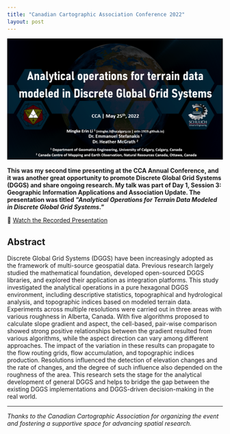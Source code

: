 ```yaml
---
title: "Canadian Cartographic Association Conference 2022"
layout: post
---
```

![PPT](/assets/img/20220525/ppt.png)

**This was my second time presenting at the CCA Annual Conference, and it was another great opportunity to promote Discrete Global Grid Systems (DGGS) and share ongoing research. My talk was part of Day 1, Session 3: Geographic Information Applications and Association Update. The presentation was titled *"Analytical Operations for Terrain Data Modeled in Discrete Global Grid Systems."***

🎥 [Watch the Recorded Presentation](https://drive.google.com/file/d/1DECGOtfzUCyaSrtsDGUxXjXPVS3JcYSJ/view?usp=sharing)

## Abstract

Discrete Global Grid Systems (DGGS) have been increasingly adopted as the framework of multi-source geospatial data. Previous research largely studied the mathematical foundation, developed open-sourced DGGS libraries, and explored their application as integration platforms. This study investigated the analytical operations in a pure hexagonal DGGS environment, including descriptive statistics, topographical and hydrological analysis, and topographic indices based on modeled terrain data. Experiments across multiple resolutions were carried out in three areas with various roughness in Alberta, Canada. With five algorithms proposed to calculate slope gradient and aspect, the cell-based, pair-wise comparison showed strong positive relationships between the gradient resulted from various algorithms, while the aspect direction can vary among different approaches. The impact of the variation in these results can propagate to the flow routing grids, flow accumulation, and topographic indices production. Resolutions influenced the detection of elevation changes and the rate of changes, and the degree of such influence also depended on the roughness of the area. This research sets the stage for the analytical development of general DGGS and helps to bridge the gap between the existing DGGS implementations and DGGS-driven decision-making in the real world.

---

_Thanks to the Canadian Cartographic Association for organizing the event and fostering a supportive space for advancing spatial research._
